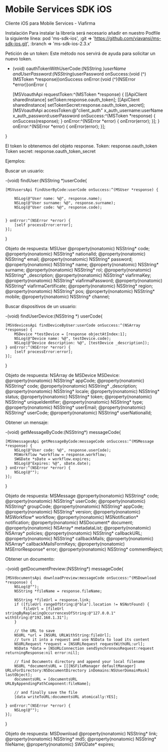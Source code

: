 Mobile Services SDK iOS
==========

Cliente iOS para Mobile Services - Viafirma

Instalación
Para instalar la librería será necesario añadir en nuestro Podfile la siguiente línea:
pod 'ms-sdk-ios', :git => 'https://github.com/viavansi/ms-sdk-ios.git', :branch => 'ms-sdk-ios-2.3.x'

Petición de un token:
Este método nos servirá de ayuda para solicitar un nuevo token.

- (void) oauthTokenWithUserCode:(NSString *)userName andUserPassword:(NSString*)userPassword onSuccess:(void (^)(MSToken *response))onSuccess onError:(void (^)(NSError *error))onError {

    [MSVoauthApi requestToken:^(MSToken *response) {
        [[ApiClient sharedInstance] setToken:response.oauth_token];
        [[ApiClient sharedInstance] setTokenSecret:response.oauth_token_secret];
        [MSVoauthApi accessToken:@"client_auth"
                 x_auth_username:userName x_auth_password:userPassword
                       onSuccess:^(MSToken *response) {
                           onSuccess(response);
                       } onError:^(NSError *error) {
                           onError(error);
                       }];
    } onError:^(NSError *error) {
        onError(error);
    }];

}

El token lo obtenemos del objeto response.
Token: response.oauth_token
Token secret: response.oauth_token_secret

Ejemplos:

Buscar un usuario:

-(void) findUser:(NSString *)userCode{

    [MSVusersApi findUserByCode:userCode onSuccess:^(MSUser *response) {

        NSLog(@"User name: %@", response.name);
        NSLog(@"User surname: %@", response.surname);
        NSLog(@"User code: %@", response.code);


    } onError:^(NSError *error) {
        [self processError:error];
    }];

}

Objeto de respuesta: MSUser
@property(nonatomic) NSString* code;
@property(nonatomic) NSString* nationalId;
@property(nonatomic) NSString* email;
@property(nonatomic) NSString* password;
@property(nonatomic) NSString* name;
@property(nonatomic) NSString* surname;
@property(nonatomic) NSString* rol;
@property(nonatomic) NSString* _description;
@property(nonatomic) NSString* viafirmaKey;
@property(nonatomic) NSString* viafirmaPassword;
@property(nonatomic) NSString* viafirmaCertificate;
@property(nonatomic) NSString* region;
@property(nonatomic) NSString* pos;
@property(nonatomic) NSString* mobile;
@property(nonatomic) NSString* channel;

Buscar dispositivos de un usuario:

-(void) findUserDevice:(NSString *) userCode{

    [MSVdevicesApi findDeviceByUser:userCode onSuccess:^(NSArray *response) {
        MSDevice *testDevice = [response objectAtIndex:1];
        NSLog(@"Device name: %@", testDevice.code);
        NSLog(@"Device description: %@", [testDevice _description]);
    } onError:^(NSError *error) {
        [self processError:error];
    }];

}

Objeto de respuesta: NSArray de MSDevice
MSDevice:
@property(nonatomic) NSString* appCode;
@property(nonatomic) NSString* code;
@property(nonatomic) NSString* _description;
@property(nonatomic) NSString* locale;
@property(nonatomic) NSString* status;
@property(nonatomic) NSString* token;
@property(nonatomic) NSString* uniqueIdentifier;
@property(nonatomic) NSString* type;
@property(nonatomic) NSString* userEmail;
@property(nonatomic) NSString* userCode;
@property(nonatomic) NSString* userNationalId;


Obtener un mensaje:

-(void) getMessageByCode:(NSString*) messageCode{

    [MSVmessagesApi getMessageByCode:messageCode onSuccess:^(MSMessage *response) {
        NSLog(@"User code: %@", response.userCode);
        MSWorkflow *workflow = response.workflow;
        SWGDate *sDate = workflow.expires;
        NSLog(@"Expires: %@", sDate.date);
    } onError:^(NSError *error) {
        NSLog(@"");
    }];
}

Objeto de respuesta: MSMessage
@property(nonatomic) NSString* code;
@property(nonatomic) NSString* userCode;
@property(nonatomic) NSString* groupCode;
@property(nonatomic) NSString* appCode;
@property(nonatomic) NSString* version;
@property(nonatomic) MSWorkflow* workflow;
@property(nonatomic) MSNotification* notification;
@property(nonatomic) MSDocument* document;
@property(nonatomic) NSArray* metadataList;
@property(nonatomic) NSArray* policies;
@property(nonatomic) NSString* callbackURL;
@property(nonatomic) NSString* callbackMails;
@property(nonatomic) NSArray* callbackMailsFormKeys;
@property(nonatomic) MSErrorResponse* error;
@property(nonatomic) NSString* commentReject;

Obtener un documento:

-(void) getDocumentPreview:(NSString*) messageCode{

    [MSVdocumentsApi downloadPreview:messageCode onSuccess:^(MSDownload *response) {
        NSLog(@"");
        NSString *fileName = response.fileName;

        NSString *fileUrl = response.link;
        if ([fileUrl rangeOfString:@"bla"].location != NSNotFound) {
            fileUrl = [fileUrl stringByReplacingOccurrencesOfString:@"127.0.0.1" withString:@"192.168.1.31"];
        }

        // the URL to save
        NSURL *url = [NSURL URLWithString:fileUrl];
        // turn it into a request and use NSData to load its content
        NSURLRequest *request = [NSURLRequest requestWithURL:url];
        NSData *data = [NSURLConnection sendSynchronousRequest:request returningResponse:nil error:nil];

        // find Documents directory and append your local filename
        NSURL *documentsURL = [[[NSFileManager defaultManager] URLsForDirectory:NSDocumentDirectory inDomains:NSUserDomainMask] lastObject];
        documentsURL = [documentsURL URLByAppendingPathComponent:fileName];

        // and finally save the file
        [data writeToURL:documentsURL atomically:YES];

    } onError:^(NSError *error) {
        NSLog(@"");
    }];

}

Objeto de respuesta: MSDownload
@property(nonatomic) NSString* link;
@property(nonatomic) NSString* md5;
@property(nonatomic) NSString* fileName;
@property(nonatomic) SWGDate* expires;

